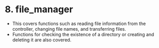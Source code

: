 # 8. file_manager

- This covers functions such as reading file information from the controller, changing file names, and transferring files.
- Functions for checking the existence of a directory or creating and deleting it are also covered.